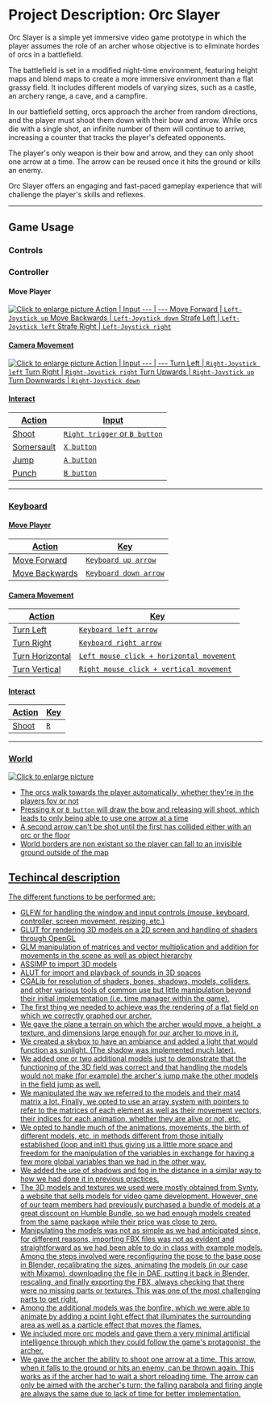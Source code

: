# Project Description: Orc Slayer

Orc Slayer is a simple yet immersive video game prototype in which the player assumes the role of an archer whose objective is to eliminate hordes of orcs in a battlefield. 

The battlefield is set in a modified night-time environment, featuring height maps and blend maps to create a more immersive environment than a flat grassy field. It includes different models of varying sizes, such as a castle, an archery range, a cave, and a campfire.

In our battlefield setting, orcs approach the archer from random directions, and the player must shoot them down with their bow and arrow. While orcs die with a single shot, an infinite number of them will continue to arrive, increasing a counter that tracks the player's defeated opponents.

The player's only weapon is their bow and arrow, and they can only shoot one arrow at a time. The arrow can be reused once it hits the ground or kills an enemy.

Orc Slayer offers an engaging and fast-paced gameplay experience that will challenge the player's skills and reflexes.

---

## Game Usage

### Controls

### Controller
#### Move Player 
<a href="https://drive.google.com/uc?export=view&id=1awyunmj5vol5m5qQeKqSvyQ6RNzJfd6N"><img src="https://drive.google.com/uc?export=view&id=1awyunmj5vol5m5qQeKqSvyQ6RNzJfd6N" style="max-width: 60%; height: auto" title="Click to enlarge picture" />
Action | Input
--- | ---
Move Forward | `Left-Joystick up`
Move Backwards | `Left-Joystick down`
Strafe Left | `Left-Joystick left`
Strafe Right | `Left-Joystick right`
#### Camera Movement
<a href="https://drive.google.com/uc?export=view&id=1V4Mj4NHPfct4WT6bwWJ8E_mpPRbTMXLk"><img src="https://drive.google.com/uc?export=view&id=1V4Mj4NHPfct4WT6bwWJ8E_mpPRbTMXLk" style="max-width: 100%; height: auto" title="Click to enlarge picture" />
Action | Input
--- | ---
Turn Left | `Right-Joystick left`
Turn Right | `Right-Joystick right`
Turn Upwards | `Right-Joystick up`
Turn Downwards | `Right-Joystick down`
#### Interact
Action | Input
--- | ---
Shoot | `Right trigger` or `B button`
Somersault | `X button`
Jump | `A button`
Punch | `B button`
---
### Keyboard
#### Move Player 
Action | Key
--- | ---
Move Forward | `Keyboard up arrow`
Move Backwards | `Keyboard down arrow`
#### Camera Movement
Action | Key
--- | ---
Turn Left | `Keyboard left arrow`
Turn Right | `Keyboard right arrow`
Turn Horizontal | `Left mouse click + horizontal movement`
Turn Vertical | `Right mouse click + vertical movement`
#### Interact
Action | Key
--- | ---
Shoot | `R`
---
### World
<a href="https://drive.google.com/uc?export=view&id=1wawxaaBoekOcWdhqu3Wu9S7XZVg_xXID"><img src="https://drive.google.com/uc?export=view&id=1wawxaaBoekOcWdhqu3Wu9S7XZVg_xXID" style="max-width: 100%; height: auto" title="Click to enlarge picture" />
- The orcs walk towards the player automatically, whether they're in the players fov or not
- Pressing `R` or `B button` will draw the bow and releasing will shoot, which leads to only being able to use one arrow at a time
- A second arrow can't be shot until the first has collided either with an orc or the floor
- World borders are non existant so the player can fall to an invisible ground outside of the map

## Techincal description

The different functions to be performed are:
- GLFW for handling the window and input controls (mouse, keyboard, controller, screen movement, resizing, etc.)
- GLUT for rendering 3D models on a 2D screen and handling of shaders through OpenGL
- GLM manipulation of matrices and vector multiplication and addition for movements in the scene as well as object hierarchy
- ASSIMP to import 3D models
- ALUT for import and playback of sounds in 3D spaces
- CGALib for resolution of shaders, bones, shadows, models, colliders, and other various tools of common use but little manipulation beyond their initial implementation (i.e. time manager within the game).
- The first thing we needed to achieve was the rendering of a flat field on which we correctly graphed our archer.
- We gave the plane a terrain on which the archer would move, a height, a texture, and dimensions large enough for our archer to move in it.
- We created a skybox to have an ambiance and added a light that would function as sunlight. (The shadow was implemented much later).
- We added one or two additional models just to demonstrate that the functioning of the 3D field was correct and that handling the models would not make (for example) the archer's jump make the other models in the field jump as well.
- We manipulated the way we referred to the models and their mat4 matrix a lot. Finally, we opted to use an array system with pointers to refer to the matrices of each element as well as their movement vectors, their indices for each animation, whether they are alive or not, etc.
- We opted to handle much of the animations, movements, the birth of different models, etc. in methods different from those initially established (loop and init) thus giving us a little more space and freedom for the manipulation of the variables in exchange for having a few more global variables than we had in the other way.
- We added the use of shadows and fog in the distance in a similar way to how we had done it in previous practices.
- The 3D models and textures we used were mostly obtained from Synty, a website that sells models for video game development. However, one of our team members had previously purchased a bundle of models at a great discount on Humble Bundle, so we had enough models created from the same package while their price was close to zero.
- Manipulating the models was not as simple as we had anticipated since, for different reasons, importing FBX files was not as evident and straightforward as we had been able to do in class with example models. Among the steps involved were reconfiguring the pose to the base pose in Blender, recalibrating the sizes, animating the models (in our case with Mixamo), downloading the file in DAE, putting it back in Blender, rescaling, and finally exporting the FBX, always checking that there were no missing parts or textures. This was one of the most challenging parts to get right.
- Among the additional models was the bonfire, which we were able to animate by adding a point light effect that illuminates the surrounding area as well as a particle effect that moves the flames.
- We included more orc models and gave them a very minimal artificial intelligence through which they could follow the game's protagonist, the archer.
- We gave the archer the ability to shoot one arrow at a time. This arrow, when it falls to the ground or hits an enemy, can be thrown again. This works as if the archer had to wait a short reloading time. The arrow can only be aimed with the archer's turn; the falling parabola and firing angle are always the same due to lack of time for better implementation.
